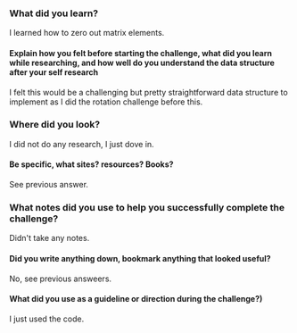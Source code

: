 ﻿### What did you learn?
I learned how to zero out matrix elements.
#### Explain how you felt before starting the challenge, what did you learn while researching, and how well do you understand the data structure after your self research
I felt this would be a challenging but pretty straightforward data structure to implement as I did the rotation challenge before this.
### Where did you look?
I did not do any research, I just dove in.
#### Be specific, what sites? resources? Books?
See previous answer.
### What notes did you use to help you successfully complete the challenge?
Didn't take any notes.
#### Did you write anything down, bookmark anything that looked useful?
No, see previous answeers.
#### What did you use as a guideline or direction during the challenge?)
I just used the code.